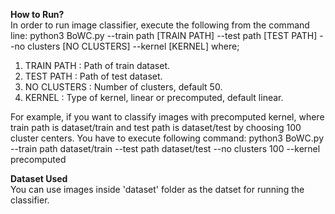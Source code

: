 <b> How to Run? </b> <br>
In order to run image classifier, execute the following from the command line:
<e>
python3 BoWC.py --train path [TRAIN PATH] --test path [TEST PATH] --no clusters [NO CLUSTERS] --kernel [KERNEL] </e>
where;
1. TRAIN PATH : Path of train dataset.
2. TEST PATH : Path of test dataset.
3. NO CLUSTERS : Number of clusters, default 50.
4. KERNEL : Type of kernel, linear or precomputed, default linear.

For example, if you want to classify images with precomputed kernel, where train path is dataset/train and test path is dataset/test by choosing 100 cluster centers. You have to execute following command:
python3 BoWC.py --train path dataset/train --test path dataset/test --no clusters 100 --kernel precomputed

<b> Dataset Used </b> <br>
You can use images inside 'dataset' folder as the datset for running the classifier.
